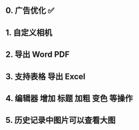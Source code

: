 ## 0. 广告优化 ✅

## 1. 自定义相机

## 2. 导出 Word  PDF 

## 3. 支持表格  导出 Excel 

## 4. 编辑器 增加 标题 加粗 变色 等操作

## 5. 历史记录中图片可以查看大图
